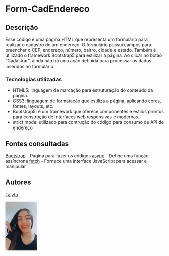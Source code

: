 # Form-CadEndereco

## Descrição 

Esse código é uma página HTML que representa um formulário para realizar o cadastro de um endereço. O formulário possui campos para preencher o CEP, endereço, número, bairro, cidade e estado. Também é utilizado o framework Bootstrap5 para estilizar a página. Ao clicar no botão "Cadastrar", ainda não há uma ação definida para processar os dados inseridos no formulário.

### Tecnologias utilizadas

- HTML5: linguagem de marcação para estruturação do conteúdo da página.
- CSS3: linguagem de formatação que estiliza a página, aplicando cores, fontes, layouts, etc.
- Bootstrap5: é um framework que oferece componentes e estilos prontos para construção de interfaces web responsivas e modernas.
- strict mode: utilizado para contrução do código para consumo de API de endereço

## Fontes consultadas

[Bootstrap](https://getbootstrap.com/docs/5.0/forms/layout/) - Página para fazer os códigos
[async](https://developer.mozilla.org/pt-BR/docs/Web/JavaScript/Reference/Statements/async_function) - Define uma função assíncrona
[fetch](https://developer.mozilla.org/pt-BR/docs/Web/API/Fetch_API/Using_Fetch) - Fornece uma interface JavaScript para acessar e manipular

## Autores

[Talyta](https://github.com/poxxataly26/portfolio-pessoal) 

<img src="https://github.com/poxxataly26/portfolio-pessoal/blob/main/Img/foto.jpeg" width="100px">